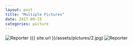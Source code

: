 ```yaml
---
layout: post
title: "Multiple Pictures"
date: 2017-09-15
categories: picture
---
```

<link href="/css/posts.css" type="text/css" rel="stylesheet">
<link href="/css/photos.css" type="text/css" rel="stylesheet">
<img data-src="https://horhay10.github.io/assets/pictures/3.jpg"
 class="lazyload" alt="Reporter">
 ({{ site.url }}/assets/pictures/2.jpg)
  <img data-src="https://farm5.staticflickr.com/4430/37248355485_8498ce9ba2_o.jpg"
   class="lazyload" alt="Reporter">
